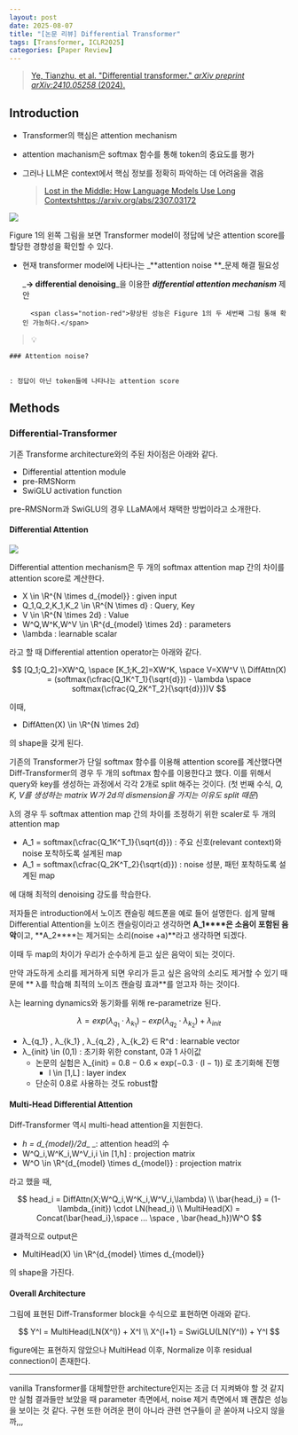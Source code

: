 ```yaml
---
layout: post
date: 2025-08-07
title: "[논문 리뷰] Differential Transformer"
tags: [Transformer, ICLR2025]
categories: [Paper Review]
---
```


> [Ye, Tianzhu, et al. "Differential transformer." ](https://arxiv.org/abs/2410.05258)[_arXiv preprint arXiv:2410.05258_](https://arxiv.org/abs/2410.05258)[ (2024).](https://arxiv.org/abs/2410.05258)



## Introduction

- Transformer의 핵심은 attention mechanism
- attention machanism은 softmax 함수를 통해 token의 중요도를 평가
- 그러나 LLM은 context에서 핵심 정보를 정확히 파악하는 데 어려움을 겪음

	> [Lost in the Middle: How Language Models Use Long Contextshttps://arxiv.org/abs/2307.03172](https://arxiv.org/abs/2307.03172)


![](https://prod-files-secure.s3.us-west-2.amazonaws.com/542b861c-36a8-4051-84e5-8804b6728dba/9083ea56-691a-4752-ae26-47f403431ac8/image.png?X-Amz-Algorithm=AWS4-HMAC-SHA256&X-Amz-Content-Sha256=UNSIGNED-PAYLOAD&X-Amz-Credential=ASIAZI2LB466VAJAKSP4%2F20251006%2Fus-west-2%2Fs3%2Faws4_request&X-Amz-Date=20251006T070105Z&X-Amz-Expires=3600&X-Amz-Security-Token=IQoJb3JpZ2luX2VjEO%2F%2F%2F%2F%2F%2F%2F%2F%2F%2F%2FwEaCXVzLXdlc3QtMiJHMEUCIQCX%2FWINvxdyhOyntF69K9w77MtH31r%2BFiE56IM00q3KRAIgQ4hhjU01mXFtOCfYI3CdXxUO1nbZ06b7x0cZ5O6fi%2BYqiAQIh%2F%2F%2F%2F%2F%2F%2F%2F%2F%2F%2FARAAGgw2Mzc0MjMxODM4MDUiDMuN6roZ8YwSVRHr2yrcA6Ed754CT%2Buc7%2FCqJRPhQSorQyLdHjTbPWzLEZDoWw3MZxcdafRw4HrCLliMoEBxF%2Bxz5NzKpjurDEco%2BRdbBpoPXMliiFMVeEHqGT2J6UhLkwJh4wI23J3J7nUgvprU5QsAM1YKKDFw5GgHtTbkZr7Lij9uc6zq7EvBU8SK8vorne6OWXGABlimmAf2siuZgPI30RMZ3TxjzTfV0puvLjGvThZTuIt4LduH073jrPZN%2BBYayIh2xH%2FPAclam%2FpStWq81NZH3Nwy8nDgLlunaG5RfP9vQX%2BCuvnYTyh8GkLLAxLg8i1PVQ4GXlUhaSSHd6ePGC4prMDmoHZgrc06yvPPj%2BNrVA2o%2F5faonL%2FJ7ol8w9bSBrfBP5xe6nHI6KwSevgaQ1NAewdKmnBVb6Pyumaj6Ubz3Msl96GHh5PwRN9sZ9BGhKeGIuhnCspDSmt0kQ21HqOTyW7M1XI1EuK6pJQPV%2Ff%2BUl1xVf0agwLPczUAqyH088HcIn2XBTvgTOpm3JaFRctkXrriTZZjZkJ8fZY5Z%2F%2B22Gt8eJtBHMvjUs2QXYOQwYWPsUU9Lnhq%2BuPHtpdfSWjhR9SwdJfZFfYIduHU%2FvlO8uomHnEQGeY2Ybdll1VBxCwoOJjlZ35MNS%2BjccGOqUBSopX%2Fjd2pooc0HVOSP5PP%2B5uczlzOXy7lEqlp8zIhu3nzKRi0yIC5dDiyYP2S%2FTmK1p%2BCoMhYGeGkC1bwjRDeQ7I54n0hkP9QmNRGPOuXAkCEbkF1iLivazup9BYK%2BxBkey3ceuxq0WiWkscuPTVHLC6zjhKpfPdj%2F4sVGzXD6uFZm8LBYeAH1pAEQbh0MwitQi7A7v43tZnSKYG%2BWmP0swpr4up&X-Amz-Signature=7da5df95e87468054d282b2aed04fb3aeb85c1e6a0f921f896735450320c93fa&X-Amz-SignedHeaders=host&x-amz-checksum-mode=ENABLED&x-id=GetObject)


Figure 1의 왼쪽 그림을 보면 Transformer model이 정답에 낮은 attention score를 할당한 경향성을 확인할 수 있다.

- 현재 transformer model에 나타나는 _**attention noise **_문제 해결 필요성

	_**→ differential denoising**_을 이용한 _**differential attention mechanism**_ 제안


		<span class="notion-red">향상된 성능은 Figure 1의 두 세번째 그림 통해 확인 가능하다.</span>


> 💡 


	### Attention noise?


	: 정답이 아닌 token들에 나타나는 attention score



## Methods



### Differential-Transformer


기존 Transforme architecture와의 주된 차이점은 아래와 같다.

- Differential attention module
- pre-RMSNorm
- SwiGLU activation function

pre-RMSNorm과 SwiGLU의 경우 LLaMA에서 채택한 방법이라고 소개한다.



#### Differential Attention


![](https://prod-files-secure.s3.us-west-2.amazonaws.com/542b861c-36a8-4051-84e5-8804b6728dba/116d70b2-1963-4810-9167-f4c7d8a06e8f/image.png?X-Amz-Algorithm=AWS4-HMAC-SHA256&X-Amz-Content-Sha256=UNSIGNED-PAYLOAD&X-Amz-Credential=ASIAZI2LB466VAJAKSP4%2F20251006%2Fus-west-2%2Fs3%2Faws4_request&X-Amz-Date=20251006T070105Z&X-Amz-Expires=3600&X-Amz-Security-Token=IQoJb3JpZ2luX2VjEO%2F%2F%2F%2F%2F%2F%2F%2F%2F%2F%2FwEaCXVzLXdlc3QtMiJHMEUCIQCX%2FWINvxdyhOyntF69K9w77MtH31r%2BFiE56IM00q3KRAIgQ4hhjU01mXFtOCfYI3CdXxUO1nbZ06b7x0cZ5O6fi%2BYqiAQIh%2F%2F%2F%2F%2F%2F%2F%2F%2F%2F%2FARAAGgw2Mzc0MjMxODM4MDUiDMuN6roZ8YwSVRHr2yrcA6Ed754CT%2Buc7%2FCqJRPhQSorQyLdHjTbPWzLEZDoWw3MZxcdafRw4HrCLliMoEBxF%2Bxz5NzKpjurDEco%2BRdbBpoPXMliiFMVeEHqGT2J6UhLkwJh4wI23J3J7nUgvprU5QsAM1YKKDFw5GgHtTbkZr7Lij9uc6zq7EvBU8SK8vorne6OWXGABlimmAf2siuZgPI30RMZ3TxjzTfV0puvLjGvThZTuIt4LduH073jrPZN%2BBYayIh2xH%2FPAclam%2FpStWq81NZH3Nwy8nDgLlunaG5RfP9vQX%2BCuvnYTyh8GkLLAxLg8i1PVQ4GXlUhaSSHd6ePGC4prMDmoHZgrc06yvPPj%2BNrVA2o%2F5faonL%2FJ7ol8w9bSBrfBP5xe6nHI6KwSevgaQ1NAewdKmnBVb6Pyumaj6Ubz3Msl96GHh5PwRN9sZ9BGhKeGIuhnCspDSmt0kQ21HqOTyW7M1XI1EuK6pJQPV%2Ff%2BUl1xVf0agwLPczUAqyH088HcIn2XBTvgTOpm3JaFRctkXrriTZZjZkJ8fZY5Z%2F%2B22Gt8eJtBHMvjUs2QXYOQwYWPsUU9Lnhq%2BuPHtpdfSWjhR9SwdJfZFfYIduHU%2FvlO8uomHnEQGeY2Ybdll1VBxCwoOJjlZ35MNS%2BjccGOqUBSopX%2Fjd2pooc0HVOSP5PP%2B5uczlzOXy7lEqlp8zIhu3nzKRi0yIC5dDiyYP2S%2FTmK1p%2BCoMhYGeGkC1bwjRDeQ7I54n0hkP9QmNRGPOuXAkCEbkF1iLivazup9BYK%2BxBkey3ceuxq0WiWkscuPTVHLC6zjhKpfPdj%2F4sVGzXD6uFZm8LBYeAH1pAEQbh0MwitQi7A7v43tZnSKYG%2BWmP0swpr4up&X-Amz-Signature=84c67b22412c2a2ab2287cde1e881f621427fac9271b093611d10d28a108acf5&X-Amz-SignedHeaders=host&x-amz-checksum-mode=ENABLED&x-id=GetObject)


Differential attention mechanism은 두 개의 softmax attention map 간의 차이를 attention score로 계산한다.

- X \in \R^{N \times d\_{model}} : given input
- Q\_1,Q\_2,K\_1,K\_2 \in \R^{N \times d} : Query, Key
- V \in \R^{N \times 2d} : Value
- W^Q,W^K,W^V \in \R^{d\_{model} \times 2d} : parameters
- \lambda : learnable scalar

라고 할 때 Differential attention operator는 아래와 같다.


$$
[Q_1;Q_2]=XW^Q, \space [K_1;K_2]=XW^K, \space V=XW^V \\
DiffAttn(X) = (softmax(\cfrac{Q_1K^T_1}{\sqrt{d}}) - \lambda \space softmax(\cfrac{Q_2K^T_2}{\sqrt{d}}))V
$$


이때,

- DiffAtten(X) \in \R^{N \times 2d}

의 shape을 갖게 된다.


기존의 Transformer가 단일 softmax 함수를 이용해 attention score를 계산했다면 Diff-Transformer의 경우 두 개의 softmax 함수를 이용한다고 했다. 이를 위해서 query와 key를 생성하는 과정에서 각각 2개로 split 해주는 것이다. <span class="notion-red">(첫 번째 수식, </span><span class="notion-red">_Q, K, V를 생성하는 matrix W가 2d의 dismension을 가지는 이유도 split 때문_</span><span class="notion-red">)</span>


 λ의 경우 두 softmax attention map 간의 차이를 조정하기 위한 scaler로 두 개의 attention map

- A\_1 = softmax(\cfrac{Q\_1K^T\_1}{\sqrt{d}}) : 주요 신호(relevant context)와 noise 포착하도록 설계된 map
- A\_1 = softmax(\cfrac{Q\_2K^T\_2}{\sqrt{d}}) : noise 성분, 패턴 포착하도록 설계된 map 

에 대해 최적의 denoising 강도를 학습한다.


저자들은 introduction에서 노이즈 캔슬링 헤드폰을 예로 들어 설명한다. 쉽게 말해 Differential Attention을 노이즈 캔슬링이라고 생각하면 **A\_1****은 소음이 포함된 음악**이고, **A\_2****는 제거되는 소리(noise +a)**라고 생각하면 되겠다. 


이때 두 map의 차이가 우리가 순수하게 듣고 싶은 음악이 되는 것이다. 


만약 과도하게 소리를 제거하게 되면 우리가 듣고 싶은 음악의 소리도 제거할 수 있기 때문에 ** λ를 학습해 최적의 노이즈 캔슬링 효과**를 얻고자 하는 것이다.


λ는 learning dynamics와 동기화를 위해 re-parametrize 된다.


$$
\lambda = exp(\lambda_{q_1} \cdot \lambda_{k_1}) - exp(\lambda_{q_2} \cdot \lambda_{k_2}) + \lambda_{init}
$$

- λ\_{q\_1} , λ\_{k\_1} , λ\_{q\_2} , λ\_{k\_2} ∈ R^d : learnable vector
- λ\_{init} \in (0,1) : 초기화 위한 constant, 0과 1 사이값
	- 논문의 실험은 λ\_{init} = 0.8 − 0.6 × exp(−0.3 · (l − 1)) 로 초기화해 진행
		- l \in [1,L] : layer index
	- 단순히 0.8로 사용하는 것도 robust함


#### **Multi-Head Differential Attention**


Diff-Transformer 역시 multi-head attention을 지원한다.

- _h = d\_{model}/2d__ _: attention head의 수
- W^Q\_i,W^K\_i,W^V\_i,i \in [1,h] : projection matrix
- W^O \in \R^{d\_{model} \times d\_{model}} : projection matrix

라고 했을 때,


$$
head_i = DiffAttn(X;W^Q_i,W^K_i,W^V_i,\lambda) \\
\bar{head_i} = (1-\lambda_{init}) \cdot LN(head_i) \\
MultiHead(X) = Concat(\bar{head_i},\space ... \space , \bar{head_h})W^O
$$


결과적으로 output은

- MultiHead(X) \in \R^{d\_{model} \times d\_{model}}

의 shape을 가진다.



#### Overall Architecture


그림에 표현된 Diff-Transformer block을 수식으로 표현하면 아래와 같다.


$$
Y^l = MultiHead(LN(X^l)) + X^l \\
X^{l+1} = SwiGLU(LN(Y^l)) + Y^l
$$


figure에는 표현하지 않았으나 MultiHead 이후, Normalize 이후 residual connection이 존재한다.


---


vanilla Transformer를 대체할만한 architecture인지는 조금 더 지켜봐야 할 것 같지만 실험 결과들만 보았을 때 parameter 측면에서, noise 제거 측면에서 꽤 괜찮은 성능을 보이는 것 같다. 구현 또한 어려운 편이 아니라 관련 연구들이 곧 쏟아져 나오지 않을까,,,

